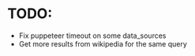 # TODO:

- Fix puppeteer timeout on some data_sources
- Get more results from wikipedia for the same query

